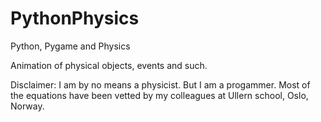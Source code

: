 # PythonPhysics
Python, Pygame and Physics

Animation of physical objects, events and such.

Disclaimer: I am by no means a physicist. But I am a progammer. Most of the equations have been vetted by my colleagues at Ullern school, Oslo, Norway.
